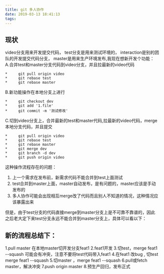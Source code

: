 ```yaml
---
title: git 多人协作
date: 2019-03-13 18:41:13
tags:
---
```


## 现状
video分支用来开发提交代码，
test分支是用来测试环境的，
interaction是别的团队的开发提交代码分支，
master是用来生产环境发布,我现在想新开发个功能：
A.合并test和master分支代码到video分支，并且拉最新的video代码

```*     git checkout video
*     git pull origin video
*     git rebase test
*     git rebase master
```

B.新功能操作在本地分支上进行

```*     git branch dev
*     git checkout dev
*     git add '1.file'
*     git commit -m '测试修改'
```

C.切到video分支上，合并最新的test和master代码,拉最新的video代码，merge本地分支代码，并且提交

```*     git checkout video
*     git pull origin video
*     git rebase test
*     git rebase master
*     git merge dev
*     git branch -d dev
*     git push origin video
```
这种操作流程存在的问题：
1. 上一个需求在发布前，新需求代码不能合并到test上面测试
2. test合并到master上面，master自动发布，是有问题的，master应该是手动发布的
3. 多人协作可能会出现相互merge改了代码而且别人不知道的情况，这种情况应该暴露出来

但是，由于test分支的代码直接merge到master分支上是不可靠不靠谱的，因此之后老大定下来test分支永远不能合并到master分支上，具体可以看以下：

## 新的流程总结下：

 1.pull master 在本地master切开发分支feat1
 2.feat1开发
 3.切test，merge feat1 --squash 可能会有冲突，注意不要将test代码带入feat1
 4.在feat1 改bug , 切test merge feat1 --squash 
 5.切master ，merge feat1 --squash
 6.pull或fetch master，解决冲突
 7.push origin master
 8.预生产回归，发布正式



